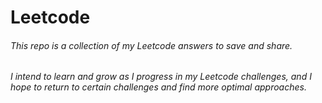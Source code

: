 # Leetcode

###### This repo is a collection of my Leetcode answers to save and share. 

###### I intend to learn and grow as I progress in my Leetcode challenges, and I hope to return to certain challenges and find more optimal approaches.
